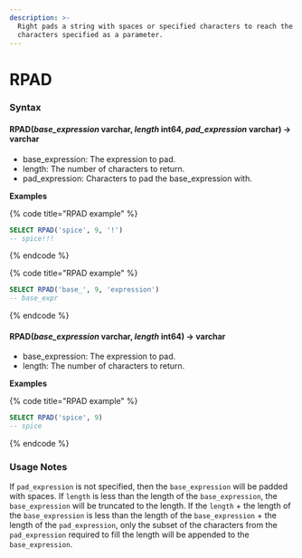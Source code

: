 ```yaml
---
description: >-
  Right pads a string with spaces or specified characters to reach the number of
  characters specified as a parameter.
---
```


# RPAD

### Syntax <a href="#syntax" id="syntax"></a>

#### RPAD(_base\_expression_ varchar, _length_ int64, _pad\_expression_ varchar) → varchar <a href="#rpadbase_expression-varchar-length-int64-pad_expression-varchar--varchar" id="rpadbase_expression-varchar-length-int64-pad_expression-varchar--varchar"></a>

* base\_expression: The expression to pad.
* length: The number of characters to return.
* pad\_expression: Characters to pad the base\_expression with.

**Examples**

{% code title="RPAD example" %}
```sql
SELECT RPAD('spice', 9, '!')
-- spice!!!
```
{% endcode %}

{% code title="RPAD example" %}
```sql
SELECT RPAD('base_', 9, 'expression')
-- base_expr
```
{% endcode %}

#### RPAD(_base\_expression_ varchar, _length_ int64) → varchar <a href="#rpadbase_expression-varchar-length-int64--varchar" id="rpadbase_expression-varchar-length-int64--varchar"></a>

* base\_expression: The expression to pad.
* length: The number of characters to return.

**Examples**

{% code title="RPAD example" %}
```sql
SELECT RPAD('spice', 9)
-- spice    
```
{% endcode %}

### Usage Notes <a href="#usage-notes" id="usage-notes"></a>

If `pad_expression` is not specified, then the `base_expression` will be padded with spaces. If `length` is less than the length of the `base_expression`, the `base_expression` will be truncated to the length. If the `length` + the length of the `base_expression` is less than the length of the `base_expression` + the length of the `pad_expression`, only the subset of the characters from the `pad_expression` required to fill the length will be appended to the `base_expression`.
